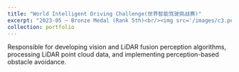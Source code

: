 ```yaml
---
title: "World Intelligent Driving Challenge(世界智能驾驶挑战赛)"
excerpt: "2023-05 ~ Bronze Medal (Rank 5th)<br/><img src='/images/c3.png'>"
collection: portfolio
---
```

Responsible for developing vision and LiDAR fusion perception algorithms, processing LiDAR point cloud data, and implementing perception-based obstacle avoidance.
